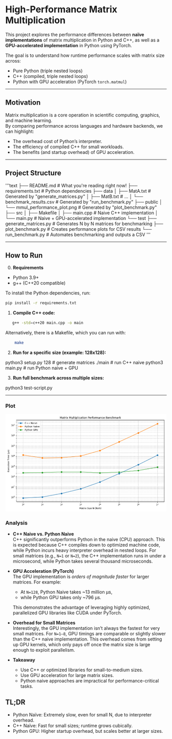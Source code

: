 # High-Performance Matrix Multiplication

This project explores the performance differences between **naïve implementations** of matrix multiplication in Python and C++, as well as a **GPU-accelerated implementation** in Python using PyTorch.  

The goal is to understand how runtime performance scales with matrix size across:
- Pure Python (triple nested loops)
- C++ (compiled, triple nested loops)
- Python with GPU acceleration (PyTorch `torch.matmul`)

---

## Motivation
Matrix multiplication is a core operation in scientific computing, graphics, and machine learning.  
By comparing performance across languages and hardware backends, we can highlight:
- The overhead cost of Python’s interpreter.
- The efficiency of compiled C++ for small workloads.
- The benefits (and startup overhead) of GPU acceleration.

---

## Project Structure
'''text
├── README.md                       # What you're reading right now!
├── requirements.txt                # Python dependencies
├── data
│   ├── MatA.txt                    # Generated by "generate_matrices.py"
│   ├── MatB.txt                    # ...
│   └── benchmark_results.csv       # Generated by "run_benchmark.py"
├── public
│   └── mmul_performance_plot.png   # Generated by "plot_benchmark.py"
├── src
│   ├── Makefile
│   ├── main.cpp                    # Naive C++ implementation
│   └── main.py                     # Naive + GPU-accelerated implementation
└── test
    ├── generate_matrices.py        # Generates N by N matrices for benchmarking
    ├── plot_benchmark.py           # Creates performance plots for CSV results
    └── run_benchmark.py            # Automates benchmarking and outputs a CSV
'''

---

## How to Run

0. **Requirements**
- Python 3.9+
- g++ (C++20 compatible)

To install the Python dependencies, run:

```bash
pip install -r requirements.txt
```

1. **Compile C++ code:**
```bash
   g++ -std=c++20 main.cpp -o main
```

Alternatively, there is a Makefile, which you can run with:

```bash
    make
```

2. **Run for a specific size (example: 128x128):**

python3 setup.py 128      # generate matrices
./main                    # run C++ naive
python3 main.py           # run Python naive + GPU

3. **Run full benchmark across multiple sizes:**

python3 test-script.py

---

### Plot

![Benchmark Results](public/mmul_performance_plot.png)

### Analysis

- **C++ Naive vs. Python Naive**  
  C++ significantly outperforms Python in the naive (CPU) approach. This is expected because C++ compiles down to optimized machine code, while Python incurs heavy interpreter overhead in nested loops. For small matrices (e.g., `N=1` or `N=2`), the C++ implementation runs in under a microsecond, while Python takes several thousand microseconds.

- **GPU Acceleration (PyTorch)**  
  The GPU implementation is *orders of magnitude faster* for larger matrices. For example:
  - At `N=128`, Python Naive takes ~13 million µs,  
  - while Python GPU takes only ~796 µs.  

  This demonstrates the advantage of leveraging highly optimized, parallelized GPU libraries like CUDA under PyTorch.

- **Overhead for Small Matrices**  
  Interestingly, the GPU implementation isn’t always the fastest for very small matrices. For `N=1–8`, GPU timings are comparable or slightly slower than the C++ naive implementation. This overhead comes from setting up GPU kernels, which only pays off once the matrix size is large enough to exploit parallelism.

- **Takeaway**  
  - Use C++ or optimized libraries for small-to-medium sizes.  
  - Use GPU acceleration for large matrix sizes.  
  - Python naive approaches are impractical for performance-critical tasks.

## TL;DR
- Python Naïve: Extremely slow, even for small N, due to interpreter overhead.
- C++ Naïve: Fast for small sizes; runtime grows cubically.
- Python GPU: Higher startup overhead, but scales better at larger sizes.
